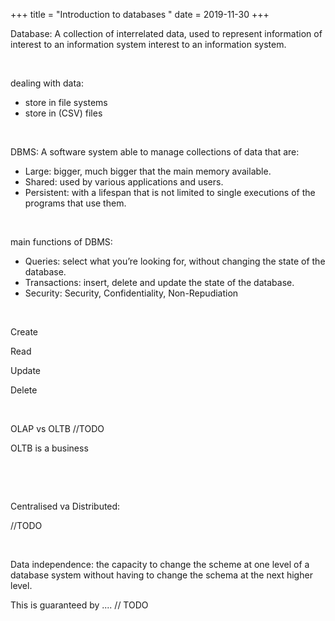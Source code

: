 +++
title = "Introduction to databases "
date = 2019-11-30
+++
<p>Database: A collection of interrelated data, used to represent information of interest to an information system interest to an information system.</p><p><br></p><p>dealing with data:</p><ul><li>store in file systems </li><li>store in (CSV) files</li></ul><p><br></p><p>DBMS: A software system able to manage collections of data that are:</p><ul><li>Large: bigger, much bigger that the main memory available.</li><li>Shared: used by various applications and users.</li><li>Persistent: with a lifespan that is not limited to single executions of the programs that use them.</li></ul><p><br></p><p>main functions of DBMS:</p><ul><li>Queries: select what you’re looking for, without changing the state of the database.</li><li>Transactions: insert, delete and update the state of the database.</li><li>Security: Security, Confidentiality, Non-Repudiation</li></ul><p><br></p><p>Create</p><p>Read</p><p>Update</p><p>Delete</p><p><br></p><p>OLAP vs OLTB //TODO</p><p>OLTB is a business </p><p><br></p><p><br></p><p>Centralised va Distributed:</p><p>//TODO</p><p><br></p><p>Data independence: the capacity to change the scheme at one level of a database system without having to change the schema at the next higher level.</p><p>This is guaranteed by .... // TODO</p><p><br></p><p><br></p>